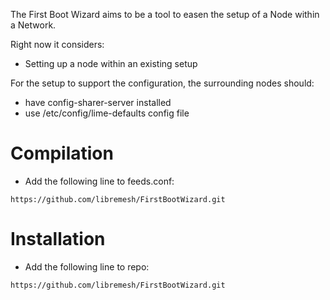 The First Boot Wizard aims to be a tool to easen the setup of a Node within a Network.

Right now it considers:
  * Setting up a node within an existing setup

For the setup to support the configuration, the surrounding nodes should:
  * have config-sharer-server installed
  * use /etc/config/lime-defaults config file

# Compilation

* Add the following line to feeds.conf:
```
https://github.com/libremesh/FirstBootWizard.git
```

# Installation

* Add the following line to repo:
```
https://github.com/libremesh/FirstBootWizard.git
```
